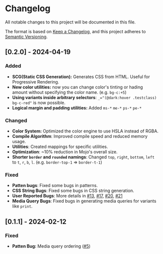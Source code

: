 # Changelog

All notable changes to this project will be documented in this file.

The format is based on [Keep a Changelog](https://keepachangelog.com/en/1.1.0/),
and this project adheres to [Semantic Versioning](https://semver.org/spec/v2.0.0.html).

## [0.2.0] - 2024-04-19

### Added

- **SCG(Static CSS Generation):** Generates CSS from HTML. Useful for Progressive Rendering.
- **New color utilities:** now you can change color's tinting or hading amount without specifying the color name. (e.g. `bg-c:+5`)
- **Using variants inside arbitrary selectors**: `_="(@dark:hover .testclass) bg-c-red"` is now possible.
- **Logical margin and padding utilities:** Added `ms-*` `me-*` `ps-*` `pe-*`

### Changed

- **Color System:** Optimized the color engine to use HSLA instead of RGBA.
- **Compile Algorithm**: Improved compile speed and reduced memory usage.
- **Utilities**: Created mappings for specific utilities.
- **Optimization**: ~10% reduction in Mojo's overall size.
- **Shorter `border` and `rounded` namings**: Changed `top`, `right`, `bottom`, `left` to `t`, `r`, `b`, `l`. (e.g. `border-top-1` => `border-t-1`)

### Fixed

- **Patten bugs**: Fixed some bugs in patterns.
- **CSS String Bugs**: Fixed some bugs in CSS string generation.
- **User Reported Bugs**: More details in [#13](https://github.com/mojocss/mojocss/issues/13), [#17](https://github.com/mojocss/mojocss/issues/17), [#20](https://github.com/mojocss/mojocss/issues/20), [#21](https://github.com/mojocss/mojocss/issues/21)
- **Media Query Bugs**: Fixed bugs in generating media queries for variants like `print`.

## [0.1.1] - 2024-02-12

### Fixed

- **Patten Bug:** Media query ordering ([#5](https://github.com/mojocss/mojocss/issues/5))
